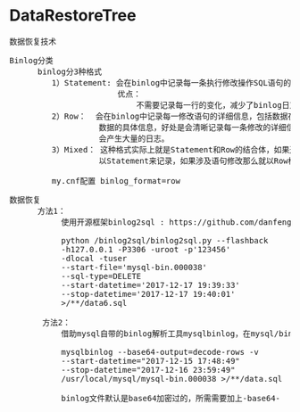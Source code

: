 # DataRestoreTree
数据恢复技术


<pre>
Binlog分类
      binlog分3种格式
         1）Statement: 会在binlog中记录每一条执行修改操作SQL语句的详细信息；
                       优点：
                           不需要记录每一行的变化，减少了binlog日志量，节省IO
         2）Row：  会在binlog中记录每一修改语句的详细信息，包括数据在修改前和修改后的
                   数据的具体信息，好处是会清晰记录每一条修改的详细信息，不好的地方是
                   会产生大量的日志。
         3）Mixed： 这种格式实际上就是Statement和Row的结合体，如果遇到表结构变更就会
                   以Statement来记录，如果涉及语句修改那么就以Row格式记录。
           
         my.cnf配置 binlog_format=row
</pre>

<pre>
数据恢复
      方法1：
           使用开源框架binlog2sql : https://github.com/danfengcao/binlog2sql

           python /binlog2sql/binlog2sql.py --flashback 
           -h127.0.0.1 -P3306 -uroot -p'123456' 
           -dlocal -tuser 
           --start-file='mysql-bin.000038' 
           --sql-type=DELETE 
           --start-datetime='2017-12-17 19:39:33' 
           --stop-datetime='2017-12-17 19:40:01' 
           >/**/data6.sql

       方法2：
           借助mysql自带的binlog解析工具mysqlbinlog，在mysql/bin下

           mysqlbinlog --base64-output=decode-rows -v 
           --start-datetime="2017-12-15 17:48:49" 
           --stop-datetime="2017-12-16 23:59:49" 
           /usr/local/mysql/mysql-bin.000038 >/**/data.sql

           binlog文件默认是base64加密过的，所需需要加上-base64-
</pre>